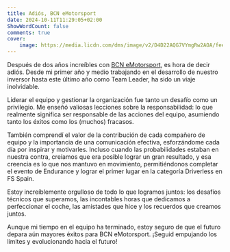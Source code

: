 ```yaml
---
title: Adiós, BCN eMotorsport
date: 2024-10-11T11:29:05+02:00
ShowWordCount: false
comments: true
cover:
    image: https://media.licdn.com/dms/image/v2/D4D22AQG7VYmgRw2AOA/feedshare-shrink_2048_1536/feedshare-shrink_2048_1536/0/1725816773955?e=1731542400&v=beta&t=GWMfsLU3Qn93IvMRzvA6i2ZUucwhP35wsNuVPdhnnj8
---
```


Después de dos años increíbles con [BCN eMotorsport](bcnemotorsport.upc.edu), es hora de decir adiós. Desde mi primer año y medio trabajando en el desarrollo de nuestro inversor hasta este último año como Team Leader, ha sido un viaje inolvidable.

Liderar el equipo y gestionar la organización fue tanto un desafío como un privilegio. Me enseñó valiosas lecciones  sobre la responsabilidad: lo que realmente significa ser responsable de las acciones del equipo, asumiendo tanto los éxitos como los (muchos) fracasos.

También comprendí el valor de la contribución de cada compañero de equipo y la importancia de una comunicación efectiva, esforzándome cada día por inspirar y motivarles. Incluso cuando las probabilidades estaban en nuestra contra, creíamos que era posible lograr un gran resultado, y esa creencia es lo que nos mantuvo en movimiento, permitiéndonos completar el evento de Endurance y lograr el primer lugar en la categoría Driverless en FS Spain.

Estoy increíblemente orgulloso de todo lo que logramos juntos: los desafíos técnicos que superamos, las incontables horas que dedicamos a perfeccionar el coche, las amistades que hice y los recuerdos que creamos juntos.

Aunque mi tiempo en el equipo ha terminado, estoy seguro de que el futuro depara aún mayores éxitos para BCN eMotorsport. ¡Seguid empujando los límites y evolucionando hacia el futuro!

<!-- ## Gallery

{{< gallery globalMatch="fs/*" sortOrder="desc" rowHeight="150" margins="5" thumbnailResizeOptions="600x600 q90 Lanczos" showExif=true previewType="blur" embedPreview=true loadJQuery=true >}} -->